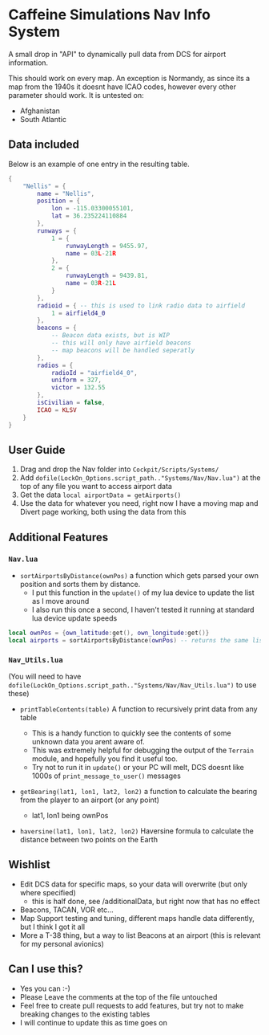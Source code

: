 # Caffeine Simulations Nav Info System
A small drop in "API" to dynamically pull data from DCS for airport information.

This should work on every map. An exception is Normandy, as since its a map from the 1940s it doesnt have ICAO codes, however every other parameter should work.
It is untested on:
* Afghanistan
* South Atlantic

## Data included
Below is an example of one entry in the resulting table.

```lua
{
    "Nellis" = {
        name = "Nellis",
        position = {
            lon = -115.03300055101,
            lat = 36.235224110884
        },
        runways = {
            1 = {
                runwayLength = 9455.97,
                name = 03L-21R
            },
            2 = {
                runwayLength = 9439.81,
                name = 03R-21L
            } 
        },
        radioid = { -- this is used to link radio data to airfield
            1 = airfield4_0
        },
        beacons = {
            -- Beacon data exists, but is WIP
            -- this will only have airfield beacons
            -- map beacons will be handled seperatly
        },
        radios = {
            radioId = "airfield4_0",
            uniform = 327,
            victor = 132.55
        },
        isCivilian = false,
        ICAO = KLSV
    }
}
```

## User Guide

1. Drag and drop the Nav folder into `Cockpit/Scripts/Systems/`
2. Add `dofile(LockOn_Options.script_path.."Systems/Nav/Nav.lua")` at the top of any file you want to access airport data
3. Get the data `local airportData = getAirports()`
4. Use the data for whatever you need, right now I have a moving map and Divert page working, both using the data from this

## Additional Features
### `Nav.lua`
* `sortAirportsByDistance(ownPos)` a function which gets parsed your own position and sorts them by distance.
    * I put this function in the `update()` of my lua device to update the list as I move around
    * I also run this once a second, I haven't tested it running at standard lua device update speeds
```lua
local ownPos = {own_latitude:get(), own_longitude:get()}
local airports = sortAirportsByDistance(ownPos) -- returns the same list of airports, but sorted by distance to the player
```
### `Nav_Utils.lua` 
(You will need to have `dofile(LockOn_Options.script_path.."Systems/Nav/Nav_Utils.lua")` to use these)
* `printTableContents(table)` A function to recursively print data from any table
    * This is a handy function to quickly see the contents of some unknown data you arent aware of.
    * This was extremely helpful for debugging the output of the `Terrain` module, and hopefully you find it useful too.
    * Try not to run it in `update()` or your PC will melt, DCS doesnt like 1000s of `print_message_to_user()` messages

* `getBearing(lat1, lon1, lat2, lon2)` a function to calculate the bearing from the player to an airport (or any point)
    * lat1, lon1 being ownPos

* `haversine(lat1, lon1, lat2, lon2)` Haversine formula to calculate the distance between two points on the Earth

## Wishlist
* Edit DCS data for specific maps, so your data will overwrite (but only where specified)
    * this is half done, see /additionalData, but right now that has no effect
* Beacons, TACAN, VOR etc...
* Map Support testing and tuning, different maps handle data differently, but I think I got it all
* More a T-38 thing, but a way to list Beacons at an airport (this is relevant for my personal avionics)

## Can I use this?
* Yes you can :-)
* Please Leave the comments at the top of the file untouched
* Feel free to create pull requests to add features, but try not to make breaking changes to the existing tables
* I will continue to update this as time goes on
